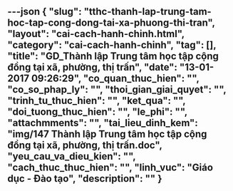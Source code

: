 ---json
{
    "slug": "tthc-thanh-lap-trung-tam-hoc-tap-cong-dong-tai-xa-phuong-thi-tran",
    "layout": "cai-cach-hanh-chinh.html",
    "category": "cai-cach-hanh-chinh",
    "tag": [],
    "title": "GD_Thành lập Trung tâm học tập cộng đồng tại xã, phường, thị trấn",
    "date": "13-01-2017 09:26:29",
    "co_quan_thuc_hien": "",
    "co_so_phap_ly": "",
    "thoi_gian_giai_quyet": "",
    "trinh_tu_thuc_hien": "",
    "ket_qua": "",
    "doi_tuong_thuc_hien": "",
    "le_phi": "",
    "attachmments": "",
    "tai_lieu_dinh_kem": "img/147 Thành lập Trung tâm học tập cộng đồng tại xã, phường, thị trấn.doc",
    "yeu_cau_va_dieu_kien": "",
    "cach_thuc_thuc_hien": "",
    "linh_vuc": "Giáo dục - Đào tạo",
    "description": ""
}
---
